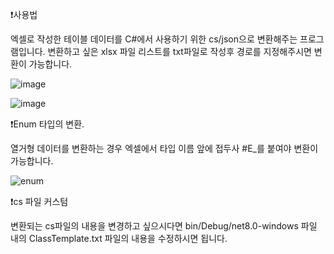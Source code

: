 ❗사용법

엑셀로 작성한 테이블 데이터를 C#에서 사용하기 위한 cs/json으로 변환해주는 프로그램입니다.
변환하고 싶은 xlsx 파일 리스트를 txt파일로 작성후 경로를 지정해주시면 변환이 가능합니다.

![image](https://github.com/user-attachments/assets/5b8a6834-54d0-4b14-9ea7-94427b6582ac)

![image](https://github.com/user-attachments/assets/f6017fdb-a4e4-4f7a-b9c0-ce398d5b7024)

❗Enum 타입의 변환.

열거형 데이터를 변환하는 경우 엑셀에서 타입 이름 앞에 접두사 #E_를 붙여야 변환이 가능합니다.

![enum](https://github.com/user-attachments/assets/658073a0-6807-437d-bbc9-1b910ba19cbc)

❗cs 파일 커스텀

변환되는 cs파일의 내용을 변경하고 싶으시다면 bin/Debug/net8.0-windows 파일 내의 ClassTemplate.txt 파일의 내용을 수정하시면 됩니다.
